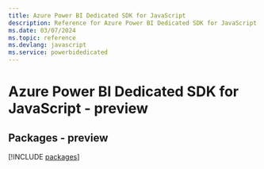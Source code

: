 ```yaml
---
title: Azure Power BI Dedicated SDK for JavaScript
description: Reference for Azure Power BI Dedicated SDK for JavaScript
ms.date: 03/07/2024
ms.topic: reference
ms.devlang: javascript
ms.service: powerbidedicated
---
```

# Azure Power BI Dedicated SDK for JavaScript - preview
## Packages - preview
[!INCLUDE [packages](power-bi-dedicated-index.md)]